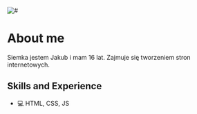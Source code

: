 ![#](https://camo.githubusercontent.com/162cd5270580ec5898f790d9ecb62845c8beeba77215c5b4fc4d298ab7e38996/68747470733a2f2f63646e2e646973636f72646170702e636f6d2f6174746163686d656e74732f3932323739333735303730313433323835332f3933343039373730333031313439353939362f6769746875622e636f6d737a656678797a2e706e67)

# About me
Siemka jestem Jakub i mam 16 lat. Zajmuje się tworzeniem stron internetowych.

## Skills and Experience
* 💻 HTML, CSS, JS
